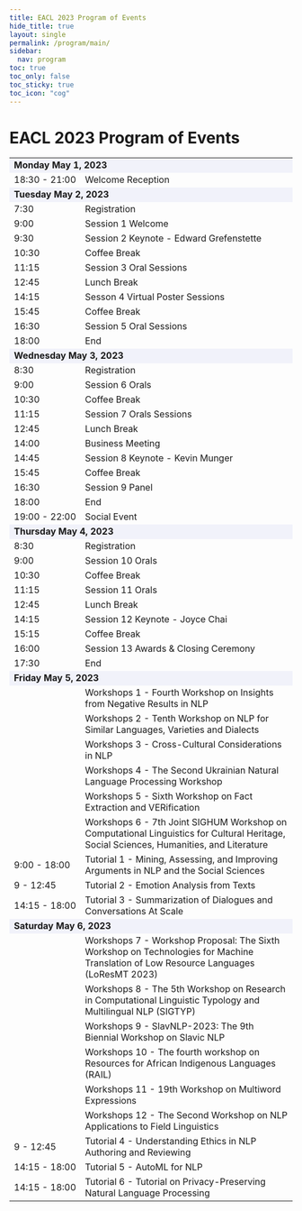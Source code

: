 ```yaml
---
title: EACL 2023 Program of Events 
hide_title: true
layout: single
permalink: /program/main/
sidebar:
  nav: program
toc: true
toc_only: false
toc_sticky: true
toc_icon: "cog" 
---
```


<h1>EACL 2023 Program of Events</h1>

<table>
  <tr style="background-color:#f1f2fa"><td colspan="2"><b>Monday May 1, 2023</b></td></tr>
  <tr><td nowrap="nowrap">18:30 - 21:00</td> <td>Welcome Reception</td></tr>
  <tr></tr>

  <tr style="background-color:#f1f2fa"><td colspan="2"><b>Tuesday May 2, 2023</b></td></tr>
  <tr><td>7:30</td> <td>  Registration</td></tr>
  <tr><td>9:00</td> <td>  Session 1  Welcome</td></tr>
  <tr><td>9:30</td> <td>  Session 2 Keynote - Edward Grefenstette</td></tr>
  <tr><td>10:30</td> <td> Coffee Break</td></tr>
  <tr><td>11:15</td> <td> Session 3 Oral Sessions </td></tr>
  <tr><td>12:45</td> <td> Lunch Break </td></tr>
  <tr><td>14:15</td> <td> Sesson 4 Virtual Poster Sessions</td></tr>
  <tr><td>15:45</td> <td> Coffee Break</td></tr>
  <tr><td>16:30</td> <td> Session 5 Oral Sessions </td></tr>
  <tr><td>18:00</td> <td> End</td></tr>
  <tr></tr>

  <tr style="background-color:#f1f2fa"><td colspan="2"><b>Wednesday May 3, 2023</b></td></tr>
  <tr><td>8:30</td> <td>    Registration </td></tr>
  <tr><td>9:00</td> <td>    Session 6 Orals </td></tr>
  <tr><td>10:30</td> <td>   Coffee Break </td></tr>
  <tr><td>11:15</td> <td>   Session 7 Orals Sessions </td></tr>
  <tr><td>12:45</td> <td>   Lunch Break  </td></tr>
  <tr><td>14:00</td> <td>   Business Meeting </td></tr>
  <tr><td>14:45</td> <td>   Session 8 Keynote - Kevin Munger </td></tr>
  <tr><td>15:45</td> <td>   Coffee Break </td></tr>
  <tr><td>16:30</td> <td>   Session 9 Panel </td></tr>
  <tr><td>18:00</td> <td>   End  </td></tr>
  <tr><td>19:00 - 22:00</td> <td>   Social Event </td></tr>
  <tr></tr>

  <tr style="background-color:#f1f2fa"><td colspan="2"><b>Thursday May 4, 2023</b></td></tr>
  <tr><td>8:30</td> <td>      Registration</td></tr>
  <tr><td>9:00</td> <td>      Session 10 Orals</td></tr>
  <tr><td>10:30</td> <td>     Coffee Break</td></tr>
  <tr><td>11:15</td> <td>     Session 11 Orals</td></tr>
  <tr><td>12:45</td> <td>     Lunch Break </td></tr>
  <tr><td>14:15</td> <td>     Session 12 Keynote - Joyce Chai</td></tr>
  <tr><td>15:15</td> <td>     Coffee Break</td></tr>
  <tr><td>16:00</td> <td>     Session 13 Awards & Closing Ceremony</td></tr>
  <tr><td>17:30</td> <td>     End </td></tr>
  <tr></tr>

  <tr style="background-color:#f1f2fa"><td colspan="2"><b>Friday May 5, 2023</b></td></tr>
  <tr><td></td><td>Workshops 1 - Fourth Workshop on Insights from Negative Results in NLP</td></tr>
  <tr><td></td><td>Workshops 2 - Tenth Workshop on NLP for Similar Languages, Varieties and Dialects</td></tr>
  <tr><td></td><td>Workshops 3 - Cross-Cultural Considerations in NLP</td></tr>
  <tr><td></td><td>Workshops 4 - The Second Ukrainian Natural Language Processing Workshop</td></tr>
  <tr><td></td><td>Workshops 5 - Sixth Workshop on Fact Extraction and VERification</td></tr>
  <tr><td></td><td>Workshops 6 - 7th Joint SIGHUM Workshop on Computational Linguistics for Cultural Heritage, Social Sciences, Humanities, and Literature</td></tr>

  <tr><td>9:00 - 18:00</td><td>  Tutorial 1 - Mining, Assessing, and Improving Arguments in NLP and the Social Sciences</td></tr>
  <tr><td>9 - 12:45</td><td> Tutorial 2 - Emotion Analysis from Texts</td></tr>         
  <tr><td>14:15 - 18:00</td><td> Tutorial 3 - Summarization of Dialogues and Conversations At Scale</td></tr>   
  <tr></tr>

  <tr style="background-color:#f1f2fa"><td colspan="2"><b>Saturday May 6, 2023</b></td></tr>
  <tr><td></td><td>Workshops 7 - Workshop Proposal: The Sixth Workshop on Technologies for Machine Translation of Low Resource Languages (LoResMT 2023)</td></tr>
  <tr><td></td><td>Workshops 8 - The 5th Workshop on Research in Computational Linguistic Typology and Multilingual NLP (SIGTYP)</td></tr>
  <tr><td></td><td>Workshops 9 - SlavNLP-2023: The 9th Biennial Workshop on Slavic NLP</td></tr>
  <tr><td></td><td>Workshops 10 - The fourth workshop on Resources for African Indigenous Languages (RAIL)</td></tr>
  <tr><td></td><td>Workshops 11 - 19th Workshop on Multiword Expressions</td></tr>
  <tr><td></td><td>Workshops 12 - The Second Workshop on NLP Applications to Field Linguistics</td></tr>
  <tr><td>9 - 12:45</td><td> Tutorial 4 - Understanding Ethics in NLP Authoring and Reviewing</td></tr> 
  <tr><td>14:15 - 18:00</td><td> Tutorial 5 - AutoML for NLP</td></tr>    
  <tr><td>14:15 - 18:00</td><td> Tutorial 6 - Tutorial on Privacy-Preserving Natural Language Processing</td></tr>
</table>
<b></b> 
  
  
  


  
